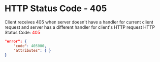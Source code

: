 # HTTP Status Code - 405

Client receives 405 when server doesn't have a handler for current client request and server has a different handler for client's HTTP request
HTTP Status Code: <span style="color:red">405</span>
```json
"error": {
    "code": 405000,
    "attributes": { }
}
```
